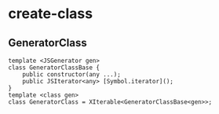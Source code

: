 
# create-class

## GeneratorClass

```
template <JSGenerator gen>
class GeneratorClassBase {
	public constructor(any ...);
	public JSIterator<any> [Symbol.iterator]();
}
template <class gen>
class GeneratorClass = XIterable<GeneratorClassBase<gen>>;
```
